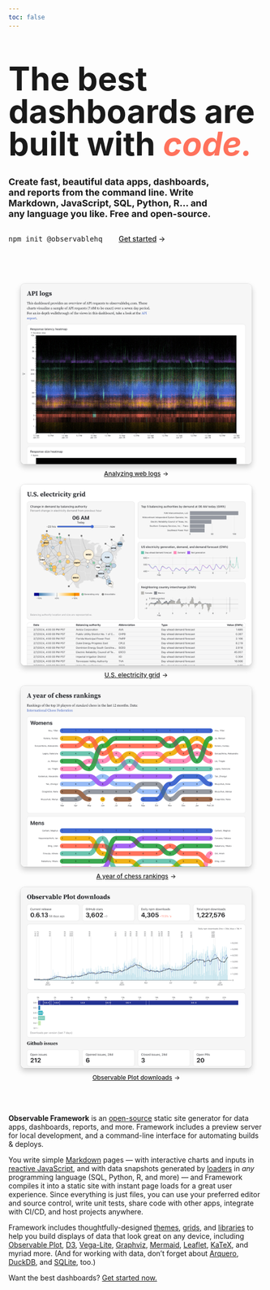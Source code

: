 ```yaml
---
toc: false
---
```


<style>

.hero {
  font-family: var(--sans-serif);
  margin: 4rem 0;
  text-wrap: balance;
}

.hero h1 {
  font-size: 64px;
  font-family: var(--serif);
  line-height: 1;
  margin: 2rem 0;
}

.hero .accent {
  color: #ff725c;
  font-style: italic;
}

.hero h2 {
  font-style: normal;
  font-size: 18px;
  line-height: normal;
  color: var(--theme-foreground-muted);
}

.hero .observablehq-pre-container,
.hero pre:not(.observablehq-pre-container pre) {
  margin: 1rem 0;
}

.gallery {
  margin: 4rem -1rem;
  gap: 2rem;
  max-width: 640px;
}

.gallery figure {
  display: flex;
  flex-direction: column;
  align-items: center;
  gap: 0.5rem;
}

.gallery img {
  border-radius: 8px;
  box-shadow: 0 0 0 0.75px rgba(128, 128, 128, 0.2), 0 6px 12px 0 rgba(0, 0, 0, 0.2);
  aspect-ratio: 592 / 462;
}

.gallery a:not(:hover, :focus) {
  color: var(--theme-foreground-muted);
}

.gallery a:hover img,
.gallery a:focus img {
  box-shadow: 0 0 0 0.75px var(--theme-foreground-focus), 0 6px 12px 0 rgba(0, 0, 0, 0.2);
}

.gallery figcaption {
  font-size: 12px;
  color: inherit;
}

.arrow {
  font-weight: 500;
}

.arrow::after {
  content: "→";
  display: inline-block;
  margin-left: 0.25rem;
}

</style>

<div class="hero">
  <h1>The best dashboards are built with <span class="accent">code.</span></h1>
  <h2>Create fast, beautiful data apps, dashboards, and reports from the command line. Write Markdown, JavaScript, SQL, Python, R… and any language you like. Free and open-source.</h2>
  <div style="display: flex; align-items: center; gap: 2rem;">
    <pre data-copy>npm init @observablehq</pre>
    <a href="./getting-started" class="small arrow">Get started</a>
  </div>
</div>

<div class="gallery grid grid-cols-2">
  <a href="./examples/api/" target="_blank">
    <figure>
      <picture>
        <source srcset="./assets/api-logs-dark.png" media="(prefers-color-scheme: dark)">
        <img class="crop" loading="lazy" src="./assets/api-logs.png" >
      </picture>
      <figcaption class="arrow">Analyzing web logs</figcaption>
    </figure>
  </a>
  <a href="./examples/eia/" target="_blank">
    <figure>
      <picture>
        <source srcset="./assets/eia-dark.png" media="(prefers-color-scheme: dark)">
        <img loading="lazy" src="./assets/eia.png">
      </picture>
      <figcaption class="arrow">U.S. electricity grid</figcaption>
    </figure>
  </a>
  <a href="./examples/chess/" target="_blank">
    <figure>
      <picture>
        <source srcset="./assets/chess-dark.png" media="(prefers-color-scheme: dark)">
        <img loading="lazy" src="./assets/chess.png">
      </picture>
      <figcaption class="arrow">A year of chess rankings</figcaption>
    </figure>
  </a>
  <a href="./examples/plot/" target="_blank">
    <figure>
      <picture>
        <source srcset="./assets/plot-downloads-dark.png" media="(prefers-color-scheme: dark)">
        <img loading="lazy" src="./assets/plot-downloads.png">
      </picture>
      <figcaption class="arrow">Observable Plot downloads</figcaption>
    </figure>
  </a>
</div>

**Observable Framework** is an [open-source](https://github.com/observablehq/framework) static site generator for data apps, dashboards, reports, and more. Framework includes a preview server for local development, and a command-line interface for automating builds & deploys.

You write simple [Markdown](./markdown) pages — with interactive charts and inputs in [reactive JavaScript](./javascript), and with data snapshots generated by [loaders](./loaders) in _any_ programming language (SQL, Python, R, and more) — and Framework compiles it into a static site with instant page loads for a great user experience. Since everything is just files, you can use your preferred editor and source control, write unit tests, share code with other apps, integrate with CI/CD, and host projects anywhere.

Framework includes thoughtfully-designed [themes](./themes), [grids](./css/grid), and [libraries](./javascript/imports) to help you build displays of data that look great on any device, including [Observable Plot](./lib/plot), [D3](./lib/d3), [Vega-Lite](./lib/vega-lite), [Graphviz](./lib/graphviz), [Mermaid](./lib/mermaid), [Leaflet](./lib/leaflet), [KaTeX](./lib/tex), and myriad more. (And for working with data, don’t forget about [Arquero](./lib/arquero), [DuckDB](./lib/duckdb), and [SQLite](./lib/sqlite), too.)

Want the best dashboards? [Get started now.](./getting-started)
